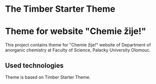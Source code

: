 # The Timber Starter Theme

# Theme for website "Chemie žije!"

This project contains theme for "Chemie žije!" website of Department of anorganic chemistry at Faculty of Science,
Palacky University Olomouc.

## Used technologies

Theme is based on Timber Starter Theme.
